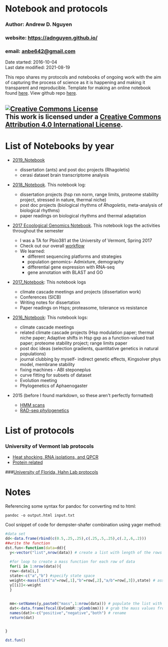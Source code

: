 # Notebook and protocols
### Author: Andrew D. Nguyen    
### website: https://adnguyen.github.io/    
### email: anbe642@gmail.com   
Date started: 2016-10-04    
Last date modified: 2021-08-19    

This repo shares my protocols and notebooks of ongoing work with the aim of capturing the process of science as it is happening and making it transparent and reproducible. Template for making an online notebook found [here](https://github.com/adnguyen/Notebooks_and_Protocols/blob/master/Online_notebook_template.md). View github repo [here](https://github.com/adnguyen/Notebooks_and_Protocols).

<a rel="license" href="http://creativecommons.org/licenses/by/4.0/"><img alt="Creative Commons License" style="border-width:0" src="https://i.creativecommons.org/l/by/4.0/88x31.png" /></a><br />This work is licensed under a <a rel="license" href="http://creativecommons.org/licenses/by/4.0/">Creative Commons Attribution 4.0 International License</a>.
------



# List of Notebooks by year    

* [2019_Notebook](https://github.com/adnguyen/Notebooks_and_Protocols/blob/master/2019_notebook.md)     

  * dissertation (ants) and post doc projects (Rhagoletis)
  * cerasi dataset brain transcriptome analysis 

* [2018_Notebook](https://github.com/adnguyen/Notebooks_and_Protocols/blob/master/2018_notebook.md). This notebook log:
  * dissertation projects (hsp rxn norm, range limits, proteome stability project, stressed in nature, thermal niche)
  * post doc projects (biological rhythms of *Rhagoletis*, meta-analysis of biological rhythms)
  * paper readings on biological rhythms and thermal adaptation
* [2017 Ecoological Genomics Notebook](https://github.com/adnguyen/Notebooks_and_Protocols/blob/master/2017_Eco_Gen_ANBE_nb.md). This notebook logs the activities throughout the semester    
  * I was a TA for Pbio381 at the University of Vermont, Spring 2017   
  * Check out our overall [workflow](Images/Overall_workflow_eco_genomics.html)
  * We learned:
    * different sequencing platforms and strategies
    * population genomics- Admixture, demography
    * differential gene expression with RNA-seq
    * gene annotation with BLAST and GO    
* [2017_Notebook](https://github.com/adnguyen/Notebooks_and_Protocols/blob/master/2017_notebook.md): This notebook logs     
  * climate cascade meetings and projects (dissertation work)
  * Conferences (SICB)
  * Writing notes for dissertation
  * Paper readings on Hsps; proteasome, tolerance vs resistance
* [2016_Notebook](https://github.com/adnguyen/Notebooks_and_Protocols/blob/master/2016_notebook.md): This notebook logs:
  * climate cascade meetings
  * related climate cascade projects (Hsp modulation paper; thermal niche paper; Adaptive shifts in Hsp gxp as a function-valued trait paper; proteome stability project; range limits paper
  * post doc ideas (selection gradients, quantitative genetics in natural populations)
  * journal clubbing by myself- indirect genetic effects, Kingsolver phys model, membrane stability
  * fixing machines - ABI steponeplus
  * curve fitting for subsets of dataset
  * Evolution meeting
  * Phylogenetics of Aphaenogaster    
* 2015 (before I found markdown, so these aren't perfectly formatted)    
  * [HMM scans](https://github.com/adnguyen/Notebooks_and_Protocols/blob/master/2015_hmmscan_notebook.md)
  * [RAD-seq phylogenetics](https://github.com/adnguyen/Notebooks_and_Protocols/blob/master/2015_phylogenomics_rad_seq_ANBE.md)   


# List of protocols   

### University of Vermont lab protocols  

* [Heat shocking, RNA isolations, and QPCR](https://github.com/adnguyen/Notebooks_and_Protocols/blob/master/2016_ANBE_protocols.md)
* [Protein related](https://github.com/adnguyen/2016_Protein_stability_evolution/blob/master/Documents/Protocols/Protocols.md)

###[University of Florida, Hahn Lab protocols](https://adnguyen.github.io/Hahn_lab_protocols/)

# Notes

Referencing some syntax for pandoc for converting md to html:

```
pandoc -o output.html input.txt
```   

Cool snippet of code for dempster-shafer combination using yager method: 

```R
#data set
dd<-data.frame(rbind(c(0.5,.25,.25),c(.25,.5,.25),c(.2,.6,.2)))
##write the function 
dst.fun<-function(data=dd){
  y<-vector("list",nrow(data)) # create a list with length of the rows of data
  
  #for loop to create a mass function for each row of data
  for(i in 1:nrow(data)){
  row<-data[i,]
  state<-c("a","b") #specify state space
  weight<-mass(list("a"=row[,1],"b"=row[,2],"a/b"=row[,3]),state) # assign mass to state spaces
  y[[i]]<-weight
  }
  
  
  mm<-setNames(y,paste0("mass",1:nrow(data))) # populate the list with masses
  dat<-data.frame(focal(EvCombR::yComb(mm))) # grab the mass values from combining all sources of evidence 
  names(dat)<-c("positive","negative","both") # rename 
  return(dat)


}

dst.fun()

```


